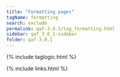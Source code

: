 ```yaml
---
title: "Formatting pages"
tagName: formatting
search: exclude
permalink: qaf-3.0.1/tag_formatting.html
sidebar: qaf_3_0_1-sidebar
folder: qaf-3.0.1
---
```

{% include taglogic.html %}

{% include links.html %}
